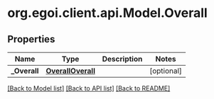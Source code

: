 # org.egoi.client.api.Model.Overall
## Properties

Name | Type | Description | Notes
------------ | ------------- | ------------- | -------------
**_Overall** | [**OverallOverall**](OverallOverall.md) |  | [optional] 

[[Back to Model list]](../README.md#documentation-for-models) [[Back to API list]](../README.md#documentation-for-api-endpoints) [[Back to README]](../README.md)

